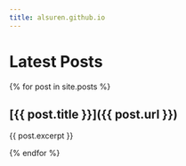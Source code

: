 ```yaml
---
title: alsuren.github.io
---
```


# Latest Posts

{% for post in site.posts %}

## [{{ post.title }}]({{ post.url }})
{{ post.excerpt }}

{% endfor %}
